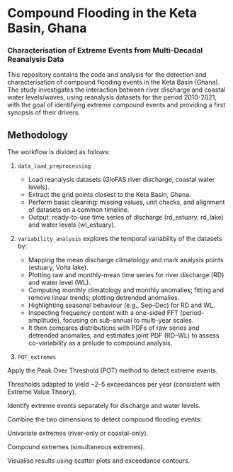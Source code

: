 # Compound Flooding in the Keta Basin, Ghana
### Characterisation of Extreme Events from Multi-Decadal Reanalysis Data

This repository contains the code and analysis for the detection and characterisation of compound flooding events in the Keta Basin (Ghana).
The study investigates the interaction between river discharge and coastal water levels/waves, using reanalysis datasets for the period 2010-2021, with the goal of identifying extreme compound events and providing a first synopsis of their drivers.

## Methodology
The workflow is divided as follows:

 1. `data_load_preprocessing` 
    + Load reanalysis datasets (GloFAS river discharge, coastal water levels).
    + Extract the grid points closest to the Keta Basin, Ghana.
    + Perform basic cleaning: missing values, unit checks, and alignment of datasets on a common timeline.
    + Output: ready-to-use time series of discharge (rd_estuary, rd_lake) and water levels (wl_estuary).

2. `variability_analysis` explores the temporal variability of the datasets by:
    + Mapping the mean discharge climatology and mark analysis points (estuary, Volta lake).
    + Plotting raw and monthly-mean time series for river discharge (RD) and water level (WL).
    + Computing monthly climatology and monthly anomalies; fitting and remove linear trends; plotting detrended anomalies.
    + Highlighting seasonal behaviour (e.g., Sep–Dec) for RD and WL.
    + Inspecting frequency content with a one-sided FFT (period–amplitude), focusing on sub-annual to multi-year scales.
    + It then compares distributions with PDFs of raw series and detrended anomalies, and estimates joint PDF (RD–WL) to assess co-variability as a prelude to compound analysis.
 
3. `POT_extremes`

Apply the Peak Over Threshold (POT) method to detect extreme events.

Thresholds adapted to yield ~2–5 exceedances per year (consistent with Extreme Value Theory).

Identify extreme events separately for discharge and water levels.

Combine the two dimensions to detect compound flooding events:

Univariate extremes (river-only or coastal-only).

Compound extremes (simultaneous extremes).

Visualise results using scatter plots and exceedance contours.
